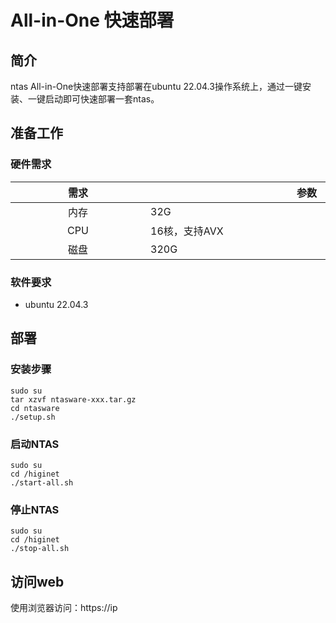 # All-in-One 快速部署

## 简介

ntas All-in-One快速部署支持部署在ubuntu 22.04.3操作系统上，通过一键安装、一键启动即可快速部署一套ntas。

## 准备工作

### 硬件需求

| <div style="width:200px;text-align:center">需求</div> | <div style="width:500px;text-align:center">参数</div> |
| :--: | :------------ |
| 内存 |      32G      |
| CPU  | 16核，支持AVX |
| 磁盘 | 320G |



### 软件要求

- ubuntu 22.04.3

## 部署

### 安装步骤

```shell
sudo su
tar xzvf ntasware-xxx.tar.gz
cd ntasware
./setup.sh
```



### 启动NTAS

```shell
sudo su
cd /higinet
./start-all.sh
```



### 停止NTAS

```shell
sudo su
cd /higinet
./stop-all.sh
```



## 访问web

使用浏览器访问：https://ip

